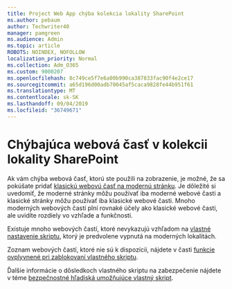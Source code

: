 ```yaml
---
title: Project Web App chýba kolekcia lokality SharePoint
ms.author: pebaum
author: Techwriter40
manager: pamgreen
ms.audience: Admin
ms.topic: article
ROBOTS: NOINDEX, NOFOLLOW
localization_priority: Normal
ms.collection: Adm_O365
ms.custom: 9000207
ms.openlocfilehash: 8c749ce5f7e6a00b990ca387833fac90f4e2ce17
ms.sourcegitcommit: a65d196d00adb70045af5caca9828fe44b951f61
ms.translationtype: MT
ms.contentlocale: sk-SK
ms.lasthandoff: 09/04/2019
ms.locfileid: "36749671"
---
```

# <a name="missing-web-part-in-sharepoint-site-collection"></a>Chýbajúca webová časť v kolekcii lokality SharePoint

Ak vám chýba webová časť, ktorú ste použili na zobrazenie, je možné, že sa pokúšate pridať [klasickú webovú časť na modernú stránku](https://support.office.com/article/classic-and-modern-web-part-experiences-3fdae6c3-8fc1-49ab-8708-8c104b882e64). Je dôležité si uvedomiť, že moderné stránky môžu používať iba moderné webové časti a klasické stránky môžu používať iba klasické webové časti. Mnoho moderných webových častí plní rovnaké účely ako klasické webové časti, ale uvidíte rozdiely vo vzhľade a funkčnosti.

Existuje mnoho webových častí, ktoré nevykazujú vzhľadom na [vlastné nastavenie skriptu](https://docs.microsoft.com/sharepoint/allow-or-prevent-custom-script), ktorý je predvolene vypnutá na moderných lokalitách. 

Zoznam webových častí, ktoré nie sú k dispozícii, nájdete v časti [funkcie ovplyvnené pri zablokovaní vlastného skriptu](https://docs.microsoft.com/sharepoint/allow-or-prevent-custom-script#features-affected-when-custom-script-is-blocked).

 Ďalšie informácie o dôsledkoch vlastného skriptu na zabezpečenie nájdete v téme [bezpečnostné hľadiská umožňujúce vlastný skript](https://docs.microsoft.com/sharepoint/security-considerations-of-allowing-custom-script).
